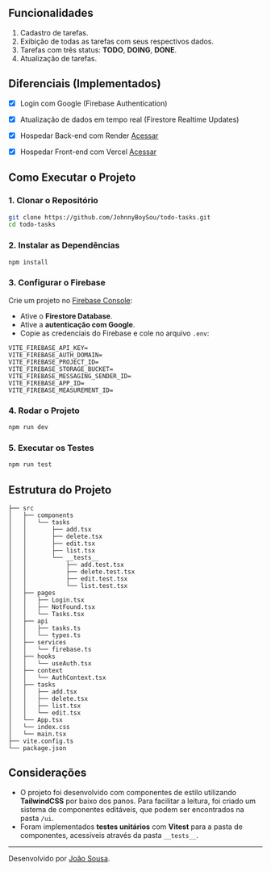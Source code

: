 ## Funcionalidades

1. Cadastro de tarefas.
2. Exibição de todas as tarefas com seus respectivos dados.
3. Tarefas com três status: **TODO**, **DOING**, **DONE**.
4. Atualização de tarefas.

## Diferenciais (Implementados)

- [x] Login com Google (Firebase Authentication)
- [x] Atualização de dados em tempo real (Firestore Realtime Updates)
- [x] Hospedar Back-end com Render [Acessar](https://backend-todo-tasks.onrender.com/api/tasks/filter?status=ALL)
- [x] Hospedar Front-end com Vercel [Acessar](https://todo-tasks-seven.vercel.app/)


## Como Executar o Projeto

### 1. Clonar o Repositório

```bash
git clone https://github.com/JohnnyBoySou/todo-tasks.git
cd todo-tasks
```

### 2. Instalar as Dependências

```bash
npm install
```

### 3. Configurar o Firebase

Crie um projeto no [Firebase Console](https://console.firebase.google.com/):

- Ative o **Firestore Database**.
- Ative a **autenticação com Google**.
- Copie as credenciais do Firebase e cole no arquivo `.env`:

```env
VITE_FIREBASE_API_KEY=
VITE_FIREBASE_AUTH_DOMAIN=
VITE_FIREBASE_PROJECT_ID=
VITE_FIREBASE_STORAGE_BUCKET=
VITE_FIREBASE_MESSAGING_SENDER_ID=
VITE_FIREBASE_APP_ID=
VITE_FIREBASE_MEASUREMENT_ID=
```

### 4. Rodar o Projeto

```bash
npm run dev
```

### 5. Executar os Testes

```bash
npm run test
```

## Estrutura do Projeto

```
├── src
│   ├── components
│   │   └── tasks
│   │       ├── add.tsx
│   │       ├── delete.tsx
│   │       ├── edit.tsx
│   │       ├── list.tsx
│   │       └── __tests__
│   │           ├── add.test.tsx
│   │           ├── delete.test.tsx
│   │           ├── edit.test.tsx
│   │           └── list.test.tsx
│   ├── pages
│   │   ├── Login.tsx
│   │   ├── NotFound.tsx
│   │   └── Tasks.tsx
│   ├── api
│   │   ├── tasks.ts
│   │   └── types.ts
│   ├── services
│   │   └── firebase.ts
│   ├── hooks
│   │   └── useAuth.tsx
│   ├── context
│   │   └── AuthContext.tsx
│   ├── tasks
│   │   ├── add.tsx
│   │   ├── delete.tsx
│   │   ├── list.tsx
│   │   └── edit.tsx
│   └── App.tsx
│   └── index.css
│   └── main.tsx
├── vite.config.ts
└── package.json
```

## Considerações

- O projeto foi desenvolvido com componentes de estilo utilizando **TailwindCSS** por baixo dos panos. Para facilitar a leitura, foi criado um sistema de componentes editáveis, que podem ser encontrados na pasta `/ui`.
- Foram implementados **testes unitários** com **Vitest** para a pasta de componentes, acessíveis através da pasta `__tests__`.

---

Desenvolvido por [João Sousa](https://github.com/JohnnyBoySou).

